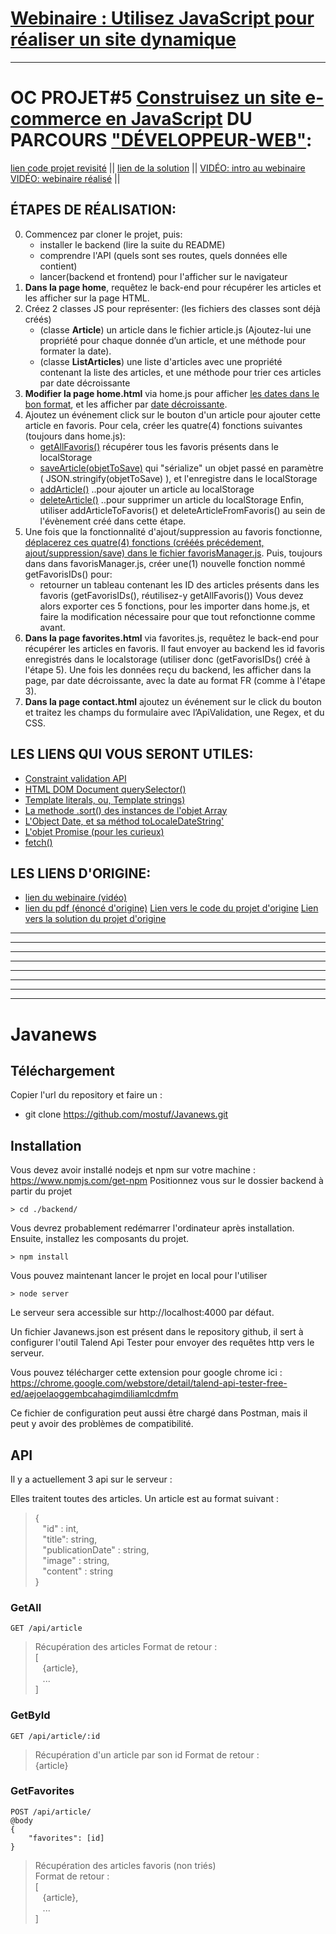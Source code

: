 # [Webinaire : Utilisez JavaScript pour réaliser un site dynamique](https://openclassrooms.com/fr/projects/construisez-un-site-e-commerce-en-javascript/resources)

---

# OC PROJET#5 [Construisez un site e-commerce en JavaScript](https://openclassrooms.com/fr/projects/construisez-un-site-e-commerce-en-javascript/assignment) DU PARCOURS ["DÉVELOPPEUR-WEB"](https://openclassrooms.com/fr/paths/185-developpeur-web#path-tabs): 

[lien code projet revisité](https://github.com/mentor-OC-archist/OCWD___P5_webinaireJS) || 
[lien de la solution](https://github.com/mentor-OC-archist/OCWD___P5_webinaireJS/tree/solution) || 
[VIDÉO: intro au webinaire]()
[VIDÉO: webinaire réalisé]() || 


## ÉTAPES DE RÉALISATION: 
0. Commencez par cloner le projet, puis: 
   - installer le backend (lire la suite du README) 
   - comprendre l'API (quels sont ses routes, quels données elle contient)
   - lancer(backend et frontend) pour l'afficher sur le navigateur
1. **Dans la page home**, requêtez le back-end pour récupérer les articles
et les afficher sur la page HTML.
2. Créez 2 classes JS pour représenter: (les fichiers des classes sont déjà créés)
   - (classe **Article**) un article dans le fichier article.js (Ajoutez-lui une propriété pour chaque donnée d’un article, et une méthode pour formater la date).
   - (classe **ListArticles**) une liste d'articles avec une propriété contenant la liste des articles, et une méthode pour trier ces articles par date décroissante
3. **Modifier la page home.html** via home.js pour afficher <u>les dates dans le bon format</u>, et les afficher par <u>date décroissante</u>.
4. Ajoutez un événement click sur le bouton d'un article pour ajouter cette article en favoris. Pour cela, créer les quatre(4) fonctions suivantes (toujours dans home.js): 
   - <u>getAllFavoris()</u> récupérer tous les favoris présents dans le localStorage 
   - <u>saveArticle(objetToSave)</u> qui "sérialize" un objet passé en paramètre ( JSON.stringify(objetToSave) ), et l'enregistre dans le localStorage
   - <u>addArticle()</u> ..pour ajouter un article au localStorage
   - <u>deleteArticle()</u> ..pour supprimer un article du localStorage
Enfin, utiliser addArticleToFavoris() et deleteArticleFromFavoris() au sein de l'évènement créé dans cette étape.
5. Une fois que la fonctionnalité d'ajout/suppression au favoris fonctionne, <u>déplacerez ces quatre(4) fonctions (crééés précédement, ajout/suppression/save) dans le fichier favorisManager.js</u>. Puis, toujours dans dans favorisManager.js,  créer une(1) nouvelle fonction nommé getFavorisIDs() pour: 
   - retourner un tableau contenant les ID des articles présents dans les favoris (getFavorisIDs(), réutilisez-y getAllFavoris())
Vous devez alors exporter ces 5 fonctions, pour les importer dans home.js, et faire la modification nécessaire pour que tout refonctionne comme avant.
6. **Dans la page favorites.html** via favorites.js, requêtez le back-end pour récupérer les articles en favoris. Il faut envoyer au backend les id favoris enregistrés dans le localstorage (utiliser donc (getFavorisIDs() créé à l'étape 5). Une fois les données reçu du backend, les afficher dans la page, par date décroissante, avec la date au format FR (comme à l'étape 3).
7. **Dans la page contact.html** ajoutez un événement sur le click du bouton et
traitez les champs du formulaire avec l’ApiValidation, une Regex, et du CSS.

## LES LIENS QUI VOUS SERONT UTILES: 
- [Constraint validation API](https://developer.mozilla.org/fr/docs/Web/API/Constraint_validation#Methods)
- [HTML DOM Document querySelector()](https://www.w3schools.com/jsref/met_document_queryselector.asp)
- [Template literals, ou, Template strings)](https://developer.mozilla.org/fr/docs/Web/JavaScript/Reference/Template_literals)
- [La methode .sort() des instances de l'objet Array](https://developer.mozilla.org/fr/docs/Web/JavaScript/Reference/Global_Objects/Array/sort)
- [L'Object Date, et sa méthod toLocaleDateString'](https://developer.mozilla.org/fr/docs/Web/JavaScript/Reference/Global_Objects/Date)
- [L'objet Promise (pour les curieux)](https://developer.mozilla.org/fr/docs/Web/JavaScript/Reference/Global_Objects/Promise)
- [fetch()](https://developer.mozilla.org/fr/docs/Web/API/fetch)


## LES LIENS D'ORIGINE: 
- [lien du webinaire (vidéo)](https://app.livestorm.co/openclassrooms-1/utilisez-javascript-pour-realiser-un-site-dynamique?type=detailed)
- [lien du pdf (énoncé d'origine)](https://s3-eu-west-1.amazonaws.com/course.oc-static.com/projects/Webinars/Code/JavaScript_March_2021/Webinaire+JavaScript+P5+DevWeb+Enonce+et+Correction.pdf)
[Lien vers le code du projet d'origine](https://github.com/mostuf/Jsnews) 
[Lien vers la solution du projet d'origine](https://github.com/mostuf/Jsnews-final)


---
---
---
---
---
---
---
---



# Javanews
## Téléchargement
Copier l'url du repository et faire un : 
* git clone https://github.com/mostuf/Javanews.git

## Installation
Vous devez avoir installé nodejs et npm sur votre machine : https://www.npmjs.com/get-npm
Positionnez vous sur le dossier backend à partir du projet
```
> cd ./backend/
```
Vous devrez probablement redémarrer l'ordinateur après installation.
Ensuite, installez les composants du projet.
```
> npm install
```
Vous pouvez maintenant lancer le projet en local pour l'utiliser
```
> node server
```
Le serveur sera accessible sur http://localhost:4000 par défaut.

Un fichier Javanews.json est présent dans le repository github, il sert à configurer l'outil Talend Api Tester pour envoyer des requêtes http vers le serveur.

Vous pouvez télécharger cette extension pour google chrome ici : https://chrome.google.com/webstore/detail/talend-api-tester-free-ed/aejoelaoggembcahagimdiliamlcdmfm

Ce fichier de configuration peut aussi être chargé dans Postman, mais il peut y avoir des problèmes de compatibilité.

## API
Il y a actuellement 3 api sur le serveur :

Elles traitent toutes des articles. Un article est au format suivant : 

> {  
> &nbsp;&nbsp;&nbsp;"id" : int,  
> &nbsp;&nbsp;&nbsp;"title": string,  
> &nbsp;&nbsp;&nbsp;"publicationDate" : string,  
> &nbsp;&nbsp;&nbsp;"image" : string,  
> &nbsp;&nbsp;&nbsp;"content" : string  
> }  

### GetAll
```
GET /api/article
```
> Récupération des articles
> Format de retour :  
> [  
> &nbsp;&nbsp;&nbsp;{article},  
> &nbsp;&nbsp;&nbsp;...  
> ] 

### GetById
```
GET /api/article/:id
```
> Récupération d'un article par son id
> Format de retour :  
> {article}

### GetFavorites
```
POST /api/article/
@body 
{
    "favorites": [id]
}
```
> Récupération des articles favoris (non triés)  
> Format de retour :  
> [  
> &nbsp;&nbsp;&nbsp;{article},  
> &nbsp;&nbsp;&nbsp;...  
> ]  
